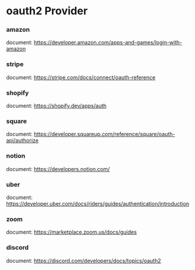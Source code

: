 # oauth2 Provider

### amazon
document: https://developer.amazon.com/apps-and-games/login-with-amazon

### stripe
document: https://stripe.com/docs/connect/oauth-reference

### shopify
document: https://shopify.dev/apps/auth

### square
document: https://developer.squareup.com/reference/square/oauth-api/authorize

### notion
document: https://developers.notion.com/

### uber
document: https://developer.uber.com/docs/riders/guides/authentication/introduction

### zoom
document: https://marketplace.zoom.us/docs/guides

### discord
document: https://discord.com/developers/docs/topics/oauth2
